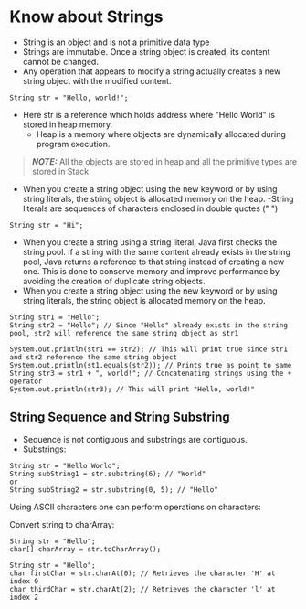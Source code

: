 # Know about Strings

 - String is an object and is not a primitive data type
 - Strings are immutable. Once a string object is created, its content cannot be changed.
 - Any operation that appears to modify a string actually creates a new string object with the modified content.

```agsl
String str = "Hello, world!";

```
- Here str is a reference which holds address where "Hello World" is stored in heap memory.
  - Heap is a memory where objects are dynamically allocated during program execution. 
> **_NOTE:_** All the objects are stored in heap and all the primitive types are stored in Stack
  - When you create a string object using the new keyword or by using string literals, the string object is allocated memory on the heap.
    -String literals are sequences of characters enclosed in double quotes (" ")
```agsl
String str = "Hi";
```
  - When you create a string using a string literal, Java first checks the string pool. If a string with the same content already exists in the string pool, Java returns a reference to that string instead of creating a new one. This is done to conserve memory and improve performance by avoiding the creation of duplicate string objects.
  - When you create a string object using the new keyword or by using string literals, the string object is allocated memory on the heap.
  
```agsl
String str1 = "Hello";
String str2 = "Hello"; // Since "Hello" already exists in the string pool, str2 will reference the same string object as str1

System.out.println(str1 == str2); // This will print true since str1 and str2 reference the same string object
System.out.println(st1.equals(str2)); // Prints true as point to same 
String str3 = str1 + ", world!"; // Concatenating strings using the + operator
System.out.println(str3); // This will print "Hello, world!"

```

## String Sequence and String Substring
- Sequence is not contiguous and substrings are contiguous.
- Substrings:
```agsl
String str = "Hello World";
String subString1 = str.substring(6); // "World"
or
String subString2 = str.substring(0, 5); // "Hello"

```

Using ASCII characters one can perform operations on characters:

Convert string to charArray:
```agsl
String str = "Hello";
char[] charArray = str.toCharArray();
```
```agsl
String str = "Hello";
char firstChar = str.charAt(0); // Retrieves the character 'H' at index 0
char thirdChar = str.charAt(2); // Retrieves the character 'l' at index 2

```